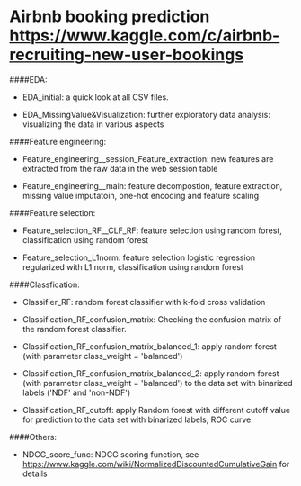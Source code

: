# Airbnb booking prediction  https://www.kaggle.com/c/airbnb-recruiting-new-user-bookings

####EDA:
- EDA_initial: a quick look at all CSV files.

- EDA_MissingValue&Visualization: further exploratory data analysis: visualizing the data in various aspects



####Feature engineering: 
- Feature_engineering__session_Feature_extraction: new features are extracted from the raw data in the web session table

- Feature_engineering__main: feature decompostion, feature extraction, missing value imputatoin, one-hot encoding and feature scaling


####Feature selection:

- Feature_selection_RF__CLF_RF: feature selection using random forest, classification using random forest

- Feature_selection_L1norm: feature selection logistic regression regularized with L1 norm, classification using random forest


####Classfication:

- Classifier_RF: random forest classifier with k-fold cross validation

- Classification_RF_confusion_matrix: Checking the confusion matrix of the random forest classifier.

- Classification_RF_confusion_matrix_balanced_1: apply random  forest (with parameter class_weight = 'balanced')

- Classification_RF_confusion_matrix_balanced_2: apply random forest (with parameter class_weight = 'balanced') to the data set with binarized labels ('NDF' and 'non-NDF')

- Classification_RF_cutoff: apply Random forest with different cutoff value for prediction to the data set with binarized labels, ROC curve.


####Others:

- NDCG_score_func: NDCG scoring function, see https://www.kaggle.com/wiki/NormalizedDiscountedCumulativeGain for details
